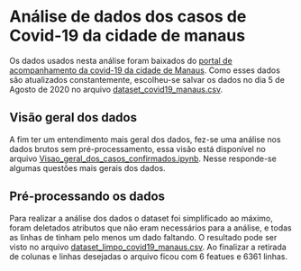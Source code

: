 # Análise de dados dos casos de Covid-19 da cidade de manaus

Os dados usados nesta análise foram baixados do [portal de acompanhamento da covid-19 da cidade de Manaus](https://covid19.manaus.am.gov.br/monitoramento/). Como esses dados são atualizados constantemente, escolheu-se salvar os dados no dia 5 de Agosto de 2020 no arquivo [dataset_covid19_manaus.csv](dataset/dataset_covid19_manaus.csv).

## Visão geral dos dados

A fim ter um entendimento mais geral dos dados, fez-se uma análise nos dados brutos sem pré-processamento, essa visão está disponível no arquivo [Visao_geral_dos_casos_confirmados.ipynb](Visao_geral_dos_casos_confirmados.ipynb). Nesse  responde-se algumas questões mais gerais dos dados.

## Pré-processando os dados
Para realizar a análise dos dados o dataset foi simplificado ao máximo, foram deletados atributos que não eram necessários para a análise, e todas as linhas de tinham pelo menos um dado faltando. O resultado pode ser visto no arquivo [dataset_limpo_covid19_manaus.csv](dataset/dataset_limpo_covid19_manaus.csv). Ao finalizar a retirada de colunas e linhas desejadas o arquivo ficou com 6 featues e 6361 linhas.